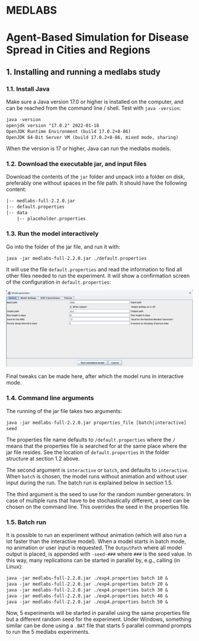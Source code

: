 # MEDLABS
# Agent-Based Simulation for Disease Spread in Cities and Regions

## 1. Installing and running a medlabs study

### 1.1. Install Java

Make sure a Java version 17.0 or higher is installed on the computer, and can be reached from the command line / shell. Test with `java -version`:

```
java -version
openjdk version "17.0.2" 2022-01-18
OpenJDK Runtime Environment (build 17.0.2+8-86)
OpenJDK 64-Bit Server VM (build 17.0.2+8-86, mixed mode, sharing)
```

When the version is 17 or higher, Java can run the medlabs models.


### 1.2. Download the executable jar, and input files

Download the contents of the `jar` folder and unpack into a folder on disk, preferably one without spaces in the file path. It should have the following content:

```
|-- medlabs-full-2.2.0.jar
|-- default.properties
|-- data
    |-- placeholder.properties
```


### 1.3. Run the model interactively

Go into the folder of the jar file, and run it with:

```
java -jar medlabs-full-2.2.0.jar ./default.properties
```

It will use the file `default.properties` and read the information to find all other files needed to run the experiment. It will show a confirmation screen of the configuration in `default.properties`:

![](images/open-screen.png)

Final tweaks can be made here, after which the model runs in interactive mode.


### 1.4. Command line arguments

The running of the jar file takes two arguments:

```
java -jar medlabs-full-2.2.0.jar properties_file [batch|interactive] seed
```

The properties file name defaults to `/default.properties` where the `/` means that the properties file is searched for at the same place where the jar file resides. See the location of `default.properties` in the folder structure at section 1.2 above.

The second argument is `interactive` or `batch`, and defaults to `interactive`. When `batch` is chosen, the model runs without animation and without user input during the run. The batch run is explained below in section 1.5.

The third argument is the seed to use for the random number generators. In case of multiple runs that have to be stochastically different, a seed can be chosen on the command line. This overrides the seed in the properties file.



### 1.5. Batch run

It is possible to run an experiment without animation (which will also run a lot faster than the interactive model). When a model starts in batch mode, no animation or user input is requested. The `OutputPath` where all model output is placed, is appended with `-seed-###` where `###` is the seed value. In this way, many replications can be started in parallel by, e.g., calling (in Linux):

```
java -jar medlabs-full-2.2.0.jar ./exp4.properties batch 10 &
java -jar medlabs-full-2.2.0.jar ./exp4.properties batch 20 &
java -jar medlabs-full-2.2.0.jar ./exp4.properties batch 30 &
java -jar medlabs-full-2.2.0.jar ./exp4.properties batch 40 &
java -jar medlabs-full-2.2.0.jar ./exp4.properties batch 50 &
```

Now, 5 experiments will be started in parallel using the same properties file but a different random seed for the experiment. Under Windows, something similar can be done using a `.BAT` file that starts 5 parallel command prompts to run the 5 medlabs experiments.

